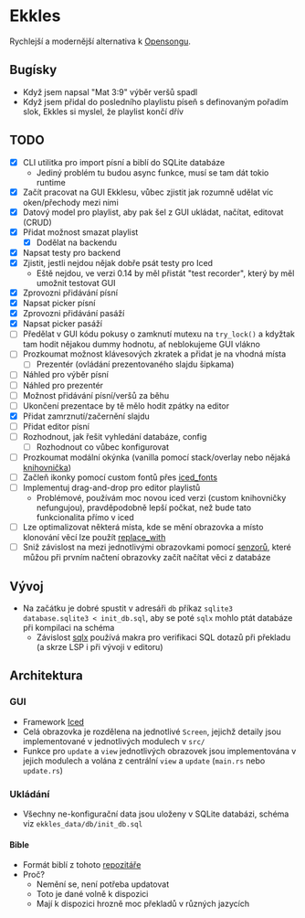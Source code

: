 # Ekkles

Rychlejší a modernější alternativa k [Opensongu](https://opensong.org/).

## Bugísky
- Když jsem napsal "Mat 3:9" výběr veršů spadl
- Když jsem přidal do posledního playlistu píseň s definovaným pořadím slok, Ekkles si myslel, že playlist končí dřív

## TODO

- [X] CLI utilitka pro import písní a biblí do SQLite databáze
  - Jediný problém tu budou async funkce, musí se tam dát tokio runtime
- [X] Začít pracovat na GUI Ekklesu, vůbec zjistit jak rozumně udělat víc oken/přechody mezi nimi
- [X] Datový model pro playlist, aby pak šel z GUI ukládat, načítat, editovat (CRUD)
- [X] Přidat možnost smazat playlist
  - [X] Dodělat na backendu
- [X] Napsat testy pro backend
- [X] Zjistit, jestli nejdou nějak dobře psát testy pro Iced
  - Eště nejdou, ve verzi 0.14 by měl přistát "test recorder", který by měl umožnit testovat GUI
- [X] Zprovozni přidávání písní
- [X] Napsat picker písní
- [X] Zprovozni přidávání pasáží
- [X] Napsat picker pasáží
- [ ] Předělat v GUI kódu pokusy o zamknutí mutexu na `try_lock()` a kdyžtak tam hodit nějakou dummy hodnotu, ať neblokujeme GUI vlákno
- [ ] Prozkoumat možnost klávesových zkratek a přidat je na vhodná místa
  - [ ] Prezentér (ovládání prezentovaného slajdu šipkama)
- [ ] Náhled pro výběr písní
- [ ] Náhled pro prezentér
- [ ] Možnost přidávání písní/veršů za běhu
- [ ] Ukončení prezentace by tě mělo hodit zpátky na editor
- [X] Přidat zamrznutí/začernění slajdu
- [ ] Přidat editor písní
- [ ] Rozhodnout, jak řešit vyhledání databáze, config
  - [ ] Rozhodnout co vůbec konfigurovat
- [ ] Prozkoumat modální okýnka (vanilla pomocí stack/overlay nebo nějaká [knihovnička](https://github.com/pml68/iced_dialog))
- [ ] Začleň ikonky pomocí custom fontů přes [iced_fonts](https://github.com/Redhawk18/iced_fonts)
- [ ] Implementuj drag-and-drop pro editor playlistů
  - Problémové, používám moc novou iced verzi (custom knihovničky nefungujou), pravděpodobně lepší počkat, než bude tato funkcionalita přímo v iced
- [ ] Lze optimalizovat některá místa, kde se mění obrazovka a místo klonování věcí lze použít [replace_with](https://docs.rs/replace_with/latest/replace_with/)
- [ ] Sniž závislost na mezi jednotlivými obrazovkami pomocí [senzorů](https://docs.iced.rs/iced/widget/sensor/struct.Sensor.html), které můžou při prvním načtení obrazovky začít načítat věci z databáze

## Vývoj

- Na začátku je dobré spustit v adresáři `db` příkaz `sqlite3 database.sqlite3 < init_db.sql`, aby se poté `sqlx` mohlo ptát databáze při kompilaci na schéma
  - Závislost [sqlx](https://github.com/launchbadge/sqlx/tree/main?tab=readme-ov-file#compile-time-verification) používá makra pro verifikaci SQL dotazů při překladu (a skrze LSP i při vývoji v editoru)

## Architektura

### GUI

- Framework [Iced](https://iced.rs/)
- Celá obrazovka je rozdělena na jednotlivé `Screen`, jejichž detaily jsou implementované v jednotlivých modulech v `src/`
- Funkce pro `update` a `view` jednotlivých obrazovek jsou implementována v jejich modulech a volána z centrální `view` a `update` (`main.rs` nebo `update.rs`)

### Ukládání

- Všechny ne-konfigurační data jsou uloženy v SQLite databázi, schéma viz `ekkles_data/db/init_db.sql`

#### Bible

- Formát biblí z tohoto [repozitáře](https://github.com/Beblia/Holy-Bible-XML-Format/tree/master#)
- Proč?
  - Nemění se, není potřeba updatovat
  - Toto je dané volně k dispozici
  - Mají k dispozici hrozně moc překladů v různých jazycích
